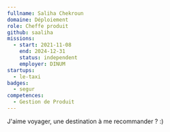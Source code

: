 ```yaml
---
fullname: Saliha Chekroun
domaine: Déploiement
role: Cheffe produit
github: saaliha
missions:
  - start: 2021-11-08
    end: 2024-12-31
    status: independent
    employer: DINUM
startups:
  - le-taxi
badges:
  - segur
competences:
  - Gestion de Produit
---
```

J'aime voyager, une destination à me recommander ? :)